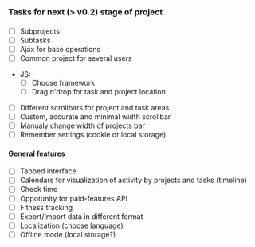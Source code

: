 ### Tasks for next (> v0.2) stage of project

#### 

 - [ ] Subprojects 
 - [ ] Subtasks
 - [ ] Ajax for base operations 
 - [ ] Common project for several users

  - JS:
    - [ ] Choose framework
    - [ ] Drag'n'drop for task and project location

 - [ ] Different scrollbars for project and task areas
 - [ ] Custom, accurate and minimal width scrollbar
 - [ ] Manualy change width of projects bar
 - [ ] Remember settings (cookie or local storage)

#### General features

 - [ ] Tabbed interface
 - [ ] Calendars for visualization of activity by projects and tasks (timeline)
 - [ ] Check time
 - [ ] Oppotunity for paid-features API
 - [ ] Fitness tracking
 - [ ] Export/Import data in different format
 - [ ] Localization (choose language)
 - [ ] Offline mode (local storage?)
